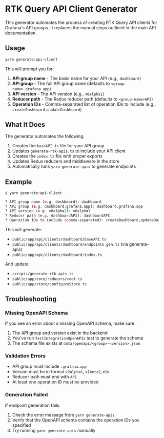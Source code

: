 # RTK Query API Client Generator

This generator automates the process of creating RTK Query API clients for Grafana's API groups. It replaces the manual steps outlined in the main API documentation.

## Usage

```bash
yarn generate:api-client
```

This will prompt you for:

1. **API group name** - The basic name for your API (e.g., `dashboard`)
2. **API group** - The full API group name (defaults to `<group-name>.grafana.app`)
3. **API version** - The API version (e.g., `v0alpha1`)
4. **Reducer path** - The Redux reducer path (defaults to `<group-name>API`)
5. **Operation IDs** - Comma-separated list of operation IDs to include (e.g., `createDashboard,updateDashboard`)

## What It Does

The generator automates the following:

1. Creates the `baseAPI.ts` file for your API group
2. Updates `generate-rtk-apis.ts` to include your API client
3. Creates the `index.ts` file with proper exports
4. Updates Redux reducers and middleware in the store
5. Automatically runs `yarn generate-apis` to generate endpoints

## Example

```bash
$ yarn generate:api-client

? API group name (e.g. dashboard): dashboard
? API group (e.g. dashboard.grafana.app): dashboard.grafana.app
? API version (e.g. v0alpha1): v0alpha1
? Reducer path (e.g. dashboardAPI): dashboardAPI
? Operation IDs to include (comma-separated): createDashboard,updateDashboard
```

This will generate:
- `public/app/api/clients/dashboard/baseAPI.ts`
- `public/app/api/clients/dashboard/endpoints.gen.ts` (via generate-apis)
- `public/app/api/clients/dashboard/index.ts`

And update:
- `scripts/generate-rtk-apis.ts`
- `public/app/core/reducers/root.ts`
- `public/app/store/configureStore.ts`

## Troubleshooting

### Missing OpenAPI Schema

If you see an error about a missing OpenAPI schema, make sure:
1. The API group and version exist in the backend
2. You've run `TestIntegrationOpenAPIs` test to generate the schema
3. The schema file exists at `data/openapi/<group>-<version>.json`

### Validation Errors

- API group must include `.grafana.app`
- Version must be in format `v0alpha1`, `v1beta2`, etc.
- Reducer path must end with `API`
- At least one operation ID must be provided

### Generation Failed

If endpoint generation fails:
1. Check the error message from `yarn generate-apis`
2. Verify that the OpenAPI schema contains the operation IDs you specified
3. Try running `yarn generate-apis` manually 